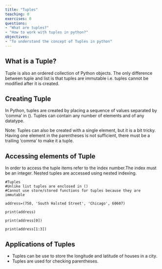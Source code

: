 ```yaml
---
title: "Tuples"
teaching: 0
exercises: 0
questions:
- "What are tuples?"
- "How to work with tuples in python?"
objectives:
- "To understand the concept of Tuples in python"
---
```



## What is a Tuple?
Tuple is also an ordered collection of Python objects. The only difference between tuple and list is that tuples are immutable i.e. tuples cannot be modified after it is created.
 

## Creating Tuple
In Python, tuples are created by placing a sequence of values separated by ‘comma’ in (). Tuples can contain any number of elements and of any datatype.

Note: Tuples can also be created with a single element, but it is a bit tricky. Having one element in the parentheses is not sufficient, there must be a trailing ‘comma’ to make it a tuple.


## Accessing elements of Tuple
In order to access the tuple items refer to the index number.The index must be an integer. Nested tuples are accessed using nested indexing.

~~~
#Tuples
#Unlike list tuples are enclosed in ()
#Cannot use store/stored functions for tuples because they are immutable

address=(750, 'South Halsted Street', 'Chicago', 60607)

print(address)

print(address[0])

print(address[1:3])
~~~

## Applications of Tuples
- Tuples can be use to store the longitude and latitude of houses in a city.
- Tuples are used for checking parentheses.
